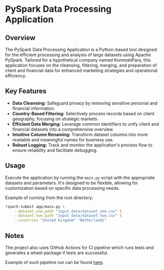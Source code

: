 # PySpark Data Processing Application

## Overview

The PySpark Data Processing Application is a Python-based tool designed for the efficient processing and analysis of large datasets using Apache PySpark. Tailored for a hypothetical company named KommatiPara, this application focuses on the cleansing, filtering, merging, and preparation of client and financial data for enhanced marketing strategies and operational efficiency.

## Key Features

- **Data Cleansing:** Safeguard privacy by removing sensitive personal and financial information.
- **Country-Based Filtering:** Selectively process records based on client geography, focusing on strategic markets.
- **Efficient Data Merging:** Leverage common identifiers to unify client and financial datasets into a comprehensive overview.
- **Intuitive Column Renaming:** Transform dataset columns into more readable and meaningful names for business use.
- **Robust Logging:** Track and monitor the application's process flow to ensure reliability and facilitate debugging.

## Usage

Execute the application by running the `main.py` script with the appropriate datasets and parameters. It's designed to be flexible, allowing for customization based on specific data processing needs.

Example of running from the root directory:

```bash
!spark-submit app/main.py \
    --dataset_one_path "input_data/dataset_one.csv" \
    --dataset_two_path "input_data/dataset_two.csv" \
    --countries "United Kingdom" "Netherlands"
```

## Notes

The project also uses GitHub Actions for CI pipeline which runs tests and generates a wheel package if tests are successful.

Example of such pipeline run can be found [here](https://github.com/Valkoiset/assignment/actions/runs/8087009713).